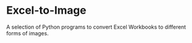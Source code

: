 # Excel-to-Image
A selection of Python programs to convert Excel Workbooks to different forms of images.
